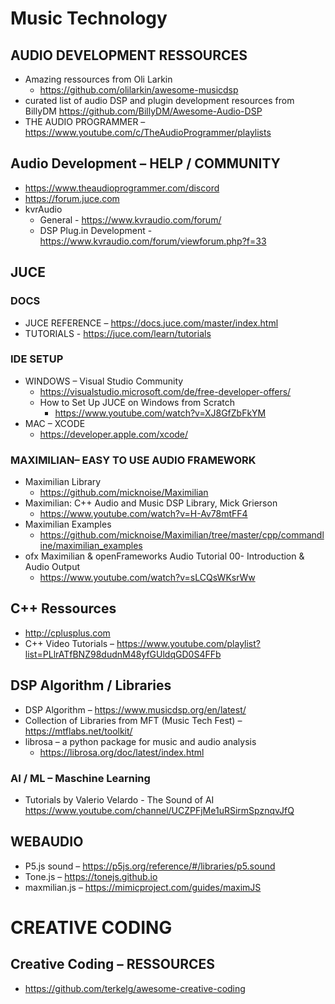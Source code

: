 # Music Technology

## AUDIO DEVELOPMENT RESSOURCES

- Amazing ressources from Oli Larkin
  - <https://github.com/olilarkin/awesome-musicdsp>
- curated list of audio DSP and plugin development resources from BillyDM <https://github.com/BillyDM/Awesome-Audio-DSP>
- THE AUDIO PROGRAMMER – https://www.youtube.com/c/TheAudioProgrammer/playlists

## Audio Development – HELP / COMMUNITY

- <https://www.theaudioprogrammer.com/discord>
- <https://forum.juce.com>
- kvrAudio
  - General - <https://www.kvraudio.com/forum/>
  - DSP Plug.in Development - <https://www.kvraudio.com/forum/viewforum.php?f=33>

## JUCE

### DOCS

- JUCE REFERENCE – <https://docs.juce.com/master/index.html>
- TUTORIALS - <https://juce.com/learn/tutorials>

### IDE SETUP

- WINDOWS – Visual Studio Community
  - <https://visualstudio.microsoft.com/de/free-developer-offers/>
  - How to Set Up JUCE on Windows from Scratch
    - <https://www.youtube.com/watch?v=XJ8GfZbFkYM>
- MAC – XCODE
  - <https://developer.apple.com/xcode/>

### MAXIMILIAN– EASY TO USE AUDIO FRAMEWORK

- Maximilian Library
  - <https://github.com/micknoise/Maximilian>
- Maximilian: C++ Audio and Music DSP Library, Mick Grierson
  - <https://www.youtube.com/watch?v=H-Av78mtFF4>
- Maximilian Examples
  - <https://github.com/micknoise/Maximilian/tree/master/cpp/commandline/maximilian_examples>
- ofx Maximilian & openFrameworks Audio Tutorial 00- Introduction & Audio Output
  - <https://www.youtube.com/watch?v=sLCQsWKsrWw>

## C++ Ressources

- <http://cplusplus.com>
- C++ Video Tutorials – <https://www.youtube.com/playlist?list=PLlrATfBNZ98dudnM48yfGUldqGD0S4FFb>

## DSP Algorithm / Libraries

- DSP Algorithm – <https://www.musicdsp.org/en/latest/>
- Collection of Libraries from MFT (Music Tech Fest) – <https://mtflabs.net/toolkit/>
- librosa – a python package for music and audio analysis
  - <https://librosa.org/doc/latest/index.html>

### AI / ML – Maschine Learning

- Tutorials by Valerio Velardo - The Sound of AI
<https://www.youtube.com/channel/UCZPFjMe1uRSirmSpznqvJfQ>

## WEBAUDIO

- P5.js sound – <https://p5js.org/reference/#/libraries/p5.sound>
- Tone.js – <https://tonejs.github.io>
- maxmilian.js – <https://mimicproject.com/guides/maximJS>

# CREATIVE CODING

## Creative Coding – RESSOURCES

- <https://github.com/terkelg/awesome-creative-coding>
